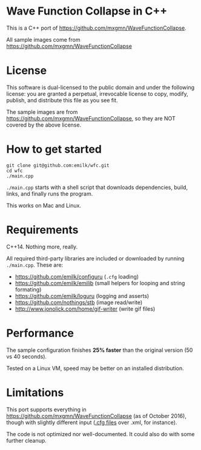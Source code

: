# Wave Function Collapse in C++
This is a C++ port of https://github.com/mxgmn/WaveFunctionCollapse.

All sample images come from https://github.com/mxgmn/WaveFunctionCollapse

# License
This software is dual-licensed to the public domain and under the following
license: you are granted a perpetual, irrevocable license to copy, modify,
publish, and distribute this file as you see fit.

The sample images are from https://github.com/mxgmn/WaveFunctionCollapse, so they are NOT covered by the above license.

# How to get started

    git clone git@github.com:emilk/wfc.git
    cd wfc
    ./main.cpp

`./main.cpp` starts with a shell script that downloads dependencies, build, links, and finally runs the program.

This works on Mac and Linux.

# Requirements
C++14. Nothing more, really.

All required third-party libraries are included or downloaded by running `./main.cpp`. These are:

* https://github.com/emilk/configuru (`.cfg` loading)
* https://github.com/emilk/emilib (small helpers for looping and string formating)
* https://github.com/emilk/loguru (logging and asserts)
* https://github.com/nothings/stb (image read/write)
* http://www.jonolick.com/home/gif-writer (write gif files)

# Performance
The sample configuration finishes **25% faster** than the original version (50 vs 40 seconds).

Tested on a Linux VM, speed may be better on an installed distribution.

# Limitations
This port supports everything in https://github.com/mxgmn/WaveFunctionCollapse (as of October 2016),
though with slightly different input ([.cfg files](https://github.com/emilk/Configuru) over .xml, for instance).

The code is not optimized nor well-documented. It could also do with some further cleanup.
